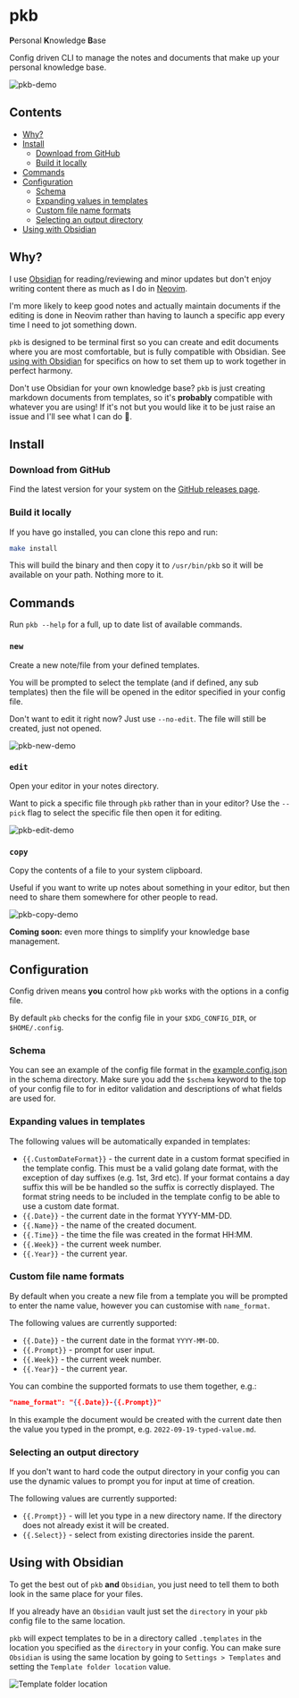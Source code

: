# pkb

**P**ersonal **K**nowledge **B**ase

Config driven CLI to manage the notes and documents that make up your personal
knowledge base.

![pkb-demo](https://user-images.githubusercontent.com/14163530/197567638-f6909de6-833c-4854-8c12-bab9c639739a.gif)

## Contents

- [Why?](#why)
- [Install](#install)
  - [Download from GitHub](#download-from-github)
  - [Build it locally](#build-it-locally)
- [Commands](#commands)
- [Configuration](#configuration)
  - [Schema](#schema)
  - [Expanding values in templates](#expanding-values-in-templates)
  - [Custom file name formats](#custom-file-name-formats)
  - [Selecting an output directory](#selecting-an-output-directory)
- [Using with Obsidian](#using-with-obsidian)

## Why?

I use [Obsidian](https://obsidian.md/) for reading/reviewing and minor updates
but don't enjoy writing content there as much as I do in
[Neovim](https://neovim.io/).

I'm more likely to keep good notes and actually maintain documents if the
editing is done in Neovim rather than having to launch a specific app every
time I need to jot something down.

`pkb` is designed to be terminal first so you can create and edit documents
where you are most comfortable, but is fully compatible with Obsidian. See
[using with Obsidian](#using-with-obsidian) for specifics on how to set them up
to work together in perfect harmony.

Don't use Obsidian for your own knowledge base?
`pkb` is just creating markdown documents from templates, so it's **probably**
compatible with whatever you are using! If it's not but you would like it to be
just raise an issue and I'll see what I can do 🤞.

## Install

### Download from GitHub

Find the latest version for your system on the
[GitHub releases page](https://github.com/thaffenden/pkb/releases).

### Build it locally

If you have go installed, you can clone this repo and run:

```bash
make install
```

This will build the binary and then copy it to `/usr/bin/pkb` so it will be
available on your path. Nothing more to it.

## Commands

Run `pkb --help` for a full, up to date list of available commands.

### `new`

Create a new note/file from your defined templates.

You will be prompted to select the template (and if defined, any sub templates)
then the file will be opened in the editor specified in your config file.

Don't want to edit it right now? Just use `--no-edit`. The file will still be
created, just not opened.

![pkb-new-demo](https://user-images.githubusercontent.com/14163530/197568150-a6cea17a-18e2-4b78-aa0d-4b8939c141b6.gif)

### `edit`

Open your editor in your notes directory.

Want to pick a specific file through `pkb` rather than in your editor? Use the
`--pick` flag to select the specific file then open it for editing.

![pkb-edit-demo](https://user-images.githubusercontent.com/14163530/197568755-bff18878-dfb4-4423-8db1-7c42e00333b5.gif)

### `copy`

Copy the contents of a file to your system clipboard.

Useful if you want to write up notes about something in your editor, but then
need to share them somewhere for other people to read.

![pkb-copy-demo](https://user-images.githubusercontent.com/14163530/197569321-92c11700-7c43-4050-9e5b-123a1e8d38cf.gif)

**Coming soon:** even more things to simplify your knowledge base management.

## Configuration

Config driven means **you** control how `pkb` works with the options in a
config file.

By default `pkb` checks for the config file in your `$XDG_CONFIG_DIR`, or
`$HOME/.config`.

### Schema

You can see an example of the config file format in the
[example.config.json](./schema/example.config.json) in the schema directory.
Make sure you add the `$schema` keyword to the top of your config file to
for in editor validation and descriptions of what fields are used for.

### Expanding values in templates

The following values will be automatically expanded in templates:

- `{{.CustomDateFormat}}` - the current date in a custom format specified in the
template config. This must be a valid golang date format, with the exception
of day suffixes (e.g. 1st, 3rd etc). If your format contains a day suffix this
will be be handled so the suffix is correctly displayed. The format string needs
to be included in the template config to be able to use a custom date format.
- `{{.Date}}` - the current date in the format YYYY-MM-DD.
- `{{.Name}}` - the name of the created document.
- `{{.Time}}` - the time the file was created in the format HH:MM.
- `{{.Week}}` - the current week number.
- `{{.Year}}` - the current year.

### Custom file name formats

By default when you create a new file from a template you will be prompted to
enter the name value, however you can customise with `name_format`.

The following values are currently supported:

- `{{.Date}}` - the current date in the format `YYYY-MM-DD`.
- `{{.Prompt}}` - prompt for user input.
- `{{.Week}}` - the current week number.
- `{{.Year}}` - the current year.

You can combine the supported formats to use them together, e.g.:

```json
"name_format": "{{.Date}}-{{.Prompt}}"
```

In this example the document would be created with the current date then the
value you typed in the prompt, e.g. `2022-09-19-typed-value.md`.

### Selecting an output directory

If you don't want to hard code the output directory in your config you can use
the dynamic values to prompt you for input at time of creation.

The following values are currently supported:

- `{{.Prompt}}` - will let you type in a new directory name. If the directory
does not already exist it will be created.
- `{{.Select}}` - select from existing directories inside the parent.

## Using with Obsidian

To get the best out of `pkb` **and** `Obsidian`, you just need to tell them to
both look in the same place for your files.

If you already have an `Obsidian` vault just set the `directory` in your `pkb`
config file to the same location.

`pkb` will expect templates to be in a directory called `.templates` in the
location you specified as the `directory` in your config. You can make sure
`Obsidian` is using the same location by going to `Settings > Templates` and
setting the `Template folder location` value.

![Template folder location](https://user-images.githubusercontent.com/14163530/197546420-02c0c607-93db-454b-9d38-743e23a879f3.png)
